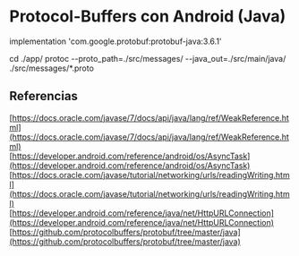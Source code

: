 # Protocol-Buffers con Android (Java)


implementation 'com.google.protobuf:protobuf-java:3.6.1'

cd ./app/
protoc --proto_path=./src/messages/ --java_out=./src/main/java/ ./src/messages/*.proto

<uses-permission android:name="android.permission.INTERNET" />

## Referencias
[https://docs.oracle.com/javase/7/docs/api/java/lang/ref/WeakReference.html](https://docs.oracle.com/javase/7/docs/api/java/lang/ref/WeakReference.html) \
[https://developer.android.com/reference/android/os/AsyncTask](https://developer.android.com/reference/android/os/AsyncTask) \
[https://docs.oracle.com/javase/tutorial/networking/urls/readingWriting.html](https://docs.oracle.com/javase/tutorial/networking/urls/readingWriting.html) \
[https://developer.android.com/reference/java/net/HttpURLConnection](https://developer.android.com/reference/java/net/HttpURLConnection) \
[https://github.com/protocolbuffers/protobuf/tree/master/java](https://github.com/protocolbuffers/protobuf/tree/master/java)
